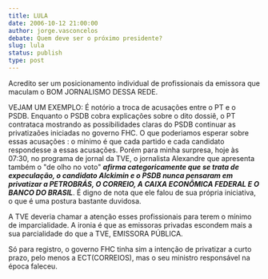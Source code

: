```yaml
---
title: LULA 
date: 2006-10-12 21:00:00
author: jorge.vasconcelos
debate: Quem deve ser o próximo presidente?
slug: lula
status: publish 
type: post
---
```


Acredito ser um posicionamento individual de profissionais da emissora que maculam o BOM JORNALISMO DESSA REDE. 


VEJAM UM EXEMPLO: É notório a troca de acusações entre o PT e o PSDB. Enquanto o PSDB cobra explicações sobre o dito dossiê, o PT contrataca mostrando as possibilidades claras do PSDB continuar as privatizaões iniciadas no governo FHC. O que poderiamos esperar sobre essas acusações : o mínimo é que cada partido e cada candidato respondesse a essas acusações. Porém para minha surpresa, hoje às 07:30, no programa de jornal da TVE, o jornalista Alexandre que apresenta também o "de olho no voto" ***afirma categoricamente que se trata de expeculação, o candidato Alckimin e o PSDB nunca pensaram em privatizar a PETROBRÁS, O CORREIO, A CAIXA ECONÔMICA FEDERAL E O BANCO DO BRASIL***. É digno de nota que ele falou de sua própria iniciativa, o que é uma postura bastante duvidosa. 


A TVE deveria chamar a atenção esses profissionais para terem o mínimo de imparcialidade. A ironia é que as emissoras privadas escondem mais a sua parcialidade do que a TVE, EMISSORA PÚBLICA.


Só para registro, o governo FHC tinha sim a intenção de privatizar a curto prazo, pelo menos a ECT(CORREIOS), mas o seu ministro responsável na época faleceu.


 


  


